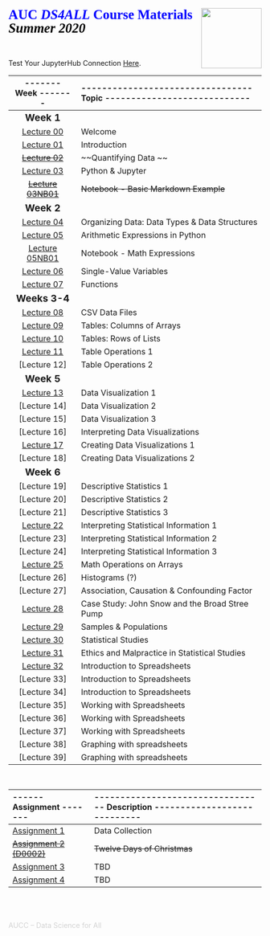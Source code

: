 <a href="http://ds4all.aucenter.edu"><img src="../images/ds4all_logo_3100x1200.png" width="120" align="right"></a>
<p align="left" style='color:blue; font-family:"Cambria"; font-size:20pt; margin:0; line-height:1.0; padding-bottom:0; padding-top:0; text-align:left; page-break-after:avoid; font-weight:700; '>AUC <i>DS4ALL</i> Course Materials</p>
<p align="left" style='color:black; font-family:"Cambria"; font-size:20pt; margin:0; line-height:1.0; padding-bottom:0; padding-top:0; text-align:left; page-break-after:avoid; font-weight:700; '><i>Summer 2020</i></p><br>
<br>

Test Your JupyterHub Connection [Here](http://ds4all-jh.aucenter.edu/hub/user-redirect/git-pull?repo=https://github.com/ds4all/Su2020-Course-Materials&urlpath=lab/tree/Su2020-Course-Materials/lectures/hello.ipynb).
<br>

| ------- Week ------- | --------------------------------- Topic ---------------------------- |
| :---:                    | :---                                                                       |
| <big><b>Week 1</b></big> | |
| [Lecture 00](https://drive.google.com/open?id=1GiuIxHCGN11tNIm4dyHKN7hKhWjo_tdaLR2KKr33JLo) | Welcome |
| [Lecture 01](https://drive.google.com/open?id=1RJy-AVEBI7gqMWzBzu5CnHb-sDNF5n6f5Pdw2El1kkM) | Introduction |
| [~~Lecture 02~~](https://drive.google.com/open?id=1td9AUUfTN1b3vONMbjE3NoMHhUYSilXH-Pj88-t4NvY)|~~Quantifying Data ~~| |
| [Lecture 03](https://drive.google.com/open?id=12DhdDRQTDEr1ya9v0YPZzOXWgZj0dI5iXOKSsevjyVQ) | Python & Jupyter |
|[~~Lecture 03NB01~~](http://ds4all-jh.aucenter.edu/hub/user-redirect/git-pull?repo=https://github.com/ds4all/Su2020-Course-Materials&urlpath=lab/tree/Su2020-Course-Materials/lectures/basic_md_example.ipynb) |~~Notebook - Basic Markdown Example~~|
| <big><b>Week 2</b></big> | |
| [Lecture 04](https://drive.google.com/open?id=1aiGy14iEP0g83Bn8nKcOfGsE0xv9zsGWFEcOx22a_CQ) | Organizing Data: Data Types & Data Structures |
| [Lecture 05](https://drive.google.com/open?id=1K4ETyAADZnJ2GFHG2FttqPJmqhxFyxFoQO1nYaxiqOE) | Arithmetic Expressions in Python |
| [Lecture 05NB01](http://ds4all-jh.aucenter.edu/hub/user-redirect/git-pull?repo=https://github.com/ds4all/Su2020-Course-Materials&urlpath=lab/tree/Su2020-Course-Materials/lectures/math_expressions.ipynb) | Notebook - Math Expressions |
| [Lecture 06](https://drive.google.com/open?id=1F2sNM0NbWujig4G_vRxE_kML-6HkJseKuHuEXdS36ns) | Single-Value Variables |
| [Lecture 07](https://drive.google.com/open?id=1j_zop9yHW4rqQi_p4JG1PXrUMYXmRqunpo6AeYTucFU) | Functions |
| <big><b>Weeks 3-4</b></big> | |
| [Lecture 08](https://drive.google.com/open?id=1MVU40MwT-pwCefAsn-nhEuxaD65ff5BB1VmH9ClMh50) | CSV Data Files |
| [Lecture 09](https://drive.google.com/open?id=1EQk2CwqDhpkK9T8hlAjSIJP8QmFCWnLl5kdCONMp2rU) | Tables: Columns of Arrays |
| [Lecture 10](https://drive.google.com/open?id=1JQlJq-LoYaZEO8YflTCftYSV65vF8u3FAfYBD2P_4Xg) | Tables: Rows of Lists |
| [Lecture 11](https://drive.google.com/open?id=1kAohOR_JdgpVFe40CKPIXb8HnUAWj2Mu3CS8GkFnU04) | Table Operations 1 |
| [Lecture 12] | Table Operations 2 |
| <big><b>Week 5</b></big> | |
| [Lecture 13](https://drive.google.com/open?id=1dimoYW7R1VqrRMdfmdZFcPQIcFVt7A4o4GieJuTjKrU) | Data Visualization 1 |
| [Lecture 14] | Data Visualization 2 |
| [Lecture 15] | Data Visualization 3 |
| [Lecture 16] | Interpreting Data Visualizations |
| [Lecture 17](https://drive.google.com/open?id=1sbxnV8qbUPSbyCpZt_PaCnaNbLr4bvpKuMse4Iy07w0) | Creating Data Visualizations 1 |
| [Lecture 18] | Creating Data Visualizations 2 |
| <big><b>Week 6</b></big> | |
| [Lecture 19] | Descriptive Statistics 1 |
| [Lecture 20] | Descriptive Statistics 2 |
| [Lecture 21] | Descriptive Statistics 3 |
| [Lecture 22](https://drive.google.com/open?id=1nS2AJwK0fsWIxepcz6vWoZWJiIY-fvRKVKu5qQdJk9E) | Interpreting Statistical Information 1 |
| [Lecture 23] | Interpreting Statistical Information 2 |
| [Lecture 24] | Interpreting Statistical Information 3 |
| [Lecture 25](https://drive.google.com/open?id=17kvy8m-8NBdyKQJClUqwndJc2yE8qpG8sex_rkMZCSA) | Math Operations on Arrays |
| [Lecture 26] | Histograms (?) |
| [Lecture 27] | Association, Causation & Confounding Factor |
| [Lecture 28](https://drive.google.com/open?id=1i8JXKwwTYe9YVHbJrYToQwZrINcqhU7m_DgRrnw-GLs) | Case Study: John Snow and the Broad Stree Pump |
| [Lecture 29](https://drive.google.com/open?id=1yp8tSBwXrzorp3i6yILP7ZIwC8tr69xcflvd4SP9vdk) | Samples & Populations |
| [Lecture 30](https://drive.google.com/open?id=1-mqjtjzkhmYnSG6fQljTyIWAZUzw1r15IHf93-L2pas) | Statistical Studies |
| [Lecture 31](https://drive.google.com/open?id=1HPTFVjPaQR7_B670PNIw9Wgwpj8_W0416Bwy8b4Xx9A) | Ethics and Malpractice in Statistical Studies |
| [Lecture 32](https://drive.google.com/open?id=1QAgP3-oikSMaMq7WxHjuHndeYGBI8WJ0zXReF7C6jgM) | Introduction to Spreadsheets |
| [Lecture 33] | Introduction to Spreadsheets |
| [Lecture 34] | Introduction to Spreadsheets |
| [Lecture 35] | Working with Spreadsheets |
| [Lecture 36] | Working with Spreadsheets |
| [Lecture 37] | Working with Spreadsheets |
| [Lecture 38] | Graphing with spreadsheets |
| [Lecture 39] | Graphing with spreadsheets |




<br>


| ------ Assignment ------- | --------------------------------- Description ---------------------------- |
| :---                     | :---                                                                       |
| [Assignment 1](https://docs.google.com/document/d/1_KKBa3tQNVhQ4L-ml54RcYm7D3ZYkSlCy0SpM0chALI/edit?usp=sharing)      | Data Collection |
| [~~Assignment 2 (D0002)~~](http://ds4all-jh.aucenter.edu/hub/user-redirect/git-pull?repo=https://github.com/ds4all/Su2020-Course-Materials&urlpath=lab/tree/Su2020-Course-Materials/assignments/D0002-twelve_days_of_christmas/D0002-twelve_days_of_christmas.ipynb) | ~~Twelve Days of Christmas~~|
| [Assignment 3](link)      | TBD |
| [Assignment 4](link)      | TBD |


<br><br><br>
<span style="color:lightgray">AUCC –  Data Science for All</span>
